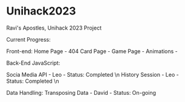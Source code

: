 # Unihack2023
Ravi's Apostles, Unihack 2023 Project

Current Progress:


Front-end:
Home Page - 
404 Card Page - 
Game Page - 
Animations - 
 

Back-End JavaScript:

Socia Media API - Leo - Status: Completed \n
History Session - Leo - Status: Completed \n

Data Handling:
Transposing Data - David - Status: On-going
